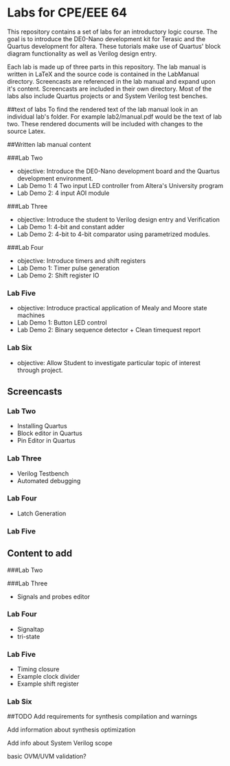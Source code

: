 # Labs for CPE/EEE 64
This repository contains a set of labs for an introductory logic course. The goal is to introduce the DE0-Nano development kit for Terasic and the Quartus development for altera. These tutorials make use of Quartus' block diagram functionality as well as Verilog design entry. 

Each lab is made up of three parts in this repository. The lab manual is written in LaTeX and the source code is contained in the LabManual directory. Screencasts are referenced in the lab manual and expand upon it's content. Screencasts are included in their own directory. Most of the labs also include Quartus projects or and System Verilog  test benches. 

##text of labs
To find the rendered text of the lab manual look in an individual lab's folder. For example lab2/manual.pdf would be the text of lab two. These rendered documents will be included with changes to the source Latex.

<!-- ############################################################################ -->
##Written lab manual content

###Lab Two
- objective:  Introduce the DE0-Nano development board and the Quartus development environment.
- Lab Demo 1: 4 Two input LED controller from Altera's University program
- Lab Demo 2: 4 input AOI module

###Lab Three
- objective: Introduce the student to Verilog design entry and Verification
- Lab Demo 1: 4-bit and constant adder
- Lab Demo 2: 4-bit to 4-bit comparator using parametrized modules. 

###Lab Four
- objective:  Introduce timers and shift registers
- Lab Demo 1: Timer pulse generation
- Lab Demo 2: Shift register IO

### Lab Five
- objective: Introduce practical application of Mealy and Moore state machines
- Lab Demo 1: Button LED control 
- Lab Demo 2: Binary sequence detector + Clean timequest report 

### Lab Six
- objective: Allow Student to investigate particular topic of interest through project.

<!-- ############################################################################ -->
## Screencasts
### Lab Two
- Installing Quartus
- Block editor in Quartus
- Pin Editor in Quartus

### Lab Three
- Verilog Testbench
- Automated debugging

### Lab Four
- Latch Generation

### Lab Five

<!-- ############################################################################ -->
## Content to add
###Lab Two

###Lab Three
- Signals and probes editor

### Lab Four
- Signaltap
- tri-state 

### Lab Five
- Timing closure
- Example clock divider
- Example shift register

### Lab Six

<!-- ############################################################################ -->
##TODO
Add requirements for synthesis compilation and warnings

Add information about synthesis optimization

Add info about System Verilog scope

basic OVM/UVM validation?
